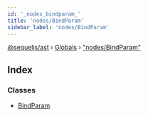 ```yaml
---
id: '_nodes_bindparam_'
title: 'nodes/BindParam'
sidebar_label: 'nodes/BindParam'
---
```


[@sequeljs/ast](../index.md) › [Globals](../globals.md) ›
["nodes/BindParam"](_nodes_bindparam_.md)

## Index

### Classes

- [BindParam](../classes/_nodes_bindparam_.bindparam.md)
